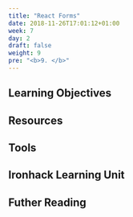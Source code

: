```yaml
---
title: "React Forms"
date: 2018-11-26T17:01:12+01:00
week: 7
day: 2
draft: false
weight: 9
pre: "<b>9. </b>"
---
```


## Learning Objectives

## Resources

## Tools

## Ironhack Learning Unit

## Futher Reading

